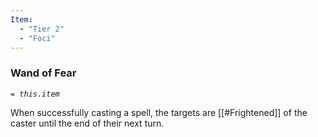 ```yaml
---
Item:
  - "Tier 2"
  - "Foci"
---
```

### Wand of Fear
_`= this.item`_ 

When successfully casting a spell, the targets are [[#Frightened]] of the caster until the end of their next turn.